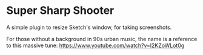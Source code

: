 # Super Sharp Shooter

A simple plugin to resize Sketch's window, for taking screenshots.

For those without a background in 90s urban music, the name is a reference to this massive tune: https://www.youtube.com/watch?v=l2KZoWLot0g

